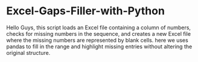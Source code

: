 # Excel-Gaps-Filler-with-Python
Hello Guys, this script loads an Excel file containing a column of numbers, checks for missing numbers in the sequence, and creates a new Excel file where the missing numbers are represented by blank cells. here we uses pandas to fill in the range and highlight missing entries without altering the original structure.
